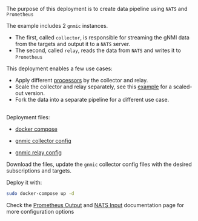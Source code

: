
The purpose of this deployment is to create data pipeline using `NATS` and `Prometheus`

The example includes 2 `gnmic` instances.

- The first, called `collector`, is responsible for streaming the gNMI data from the targets and output it to a `NATS` server.
- The second, called `relay`, reads the data from `NATS` and writes it to `Prometheus`

This deployment enables a few use cases:

- Apply different [processors](../../../user_guide/event_processors/intro.md) by the collector and relay.
- Scale the collector and relay separately, see this [example](gnmic_cluster_nats_prometheus.md) for a scaled-out version.
- Fork the data into a separate pipeline for a different use case.



<div class="mxgraph" style="max-width:100%;border:1px solid transparent;margin:0 auto; display:block;" data-mxgraph="{&quot;page&quot;:12,&quot;zoom&quot;:1.4,&quot;highlight&quot;:&quot;#0000ff&quot;,&quot;nav&quot;:true,&quot;check-visible-state&quot;:true,&quot;resize&quot;:true,&quot;url&quot;:&quot;https://raw.githubusercontent.com/karimra/gnmic/diagrams/diagrams/pipeline_nats_prometheus.drawio&quot;}"></div>

<script type="text/javascript" src="https://cdn.jsdelivr.net/gh/hellt/drawio-js@main/embed2.js?&fetch=https%3A%2F%2Fraw.githubusercontent.com%2Fkarimra%2Fgnmic%2Fdiagrams%2Fpipeline_nats_prometheus.drawio" async></script>


Deployment files:

- [docker compose](https://github.com/karimra/gnmic/blob/master/examples/deployments/docker-compose/3.pipelines/1.gnmic-nats-gnmic-prometheus/docker-compose.yaml)

- [gnmic collector config](https://github.com/karimra/gnmic/blob/master/examples/deployments/docker-compose/3.pipelines/1.gnmic-nats-gnmic-prometheus/gnmic-collector.yaml)
- [gnmic relay config](https://github.com/karimra/gnmic/blob/master/examples/deployments/docker-compose/3.pipelines/1.gnmic-nats-gnmic-prometheus/gnmic-relay.yaml)

Download the files, update the `gnmic` collector config files with the desired subscriptions and targets.

Deploy it with:

```bash
sudo docker-compose up -d
```

Check the [Prometheus Output](../../../user_guide/outputs/prometheus_output.md) and [NATS Input](../../../user_guide/inputs/nats_input.md) documentation page for more configuration options